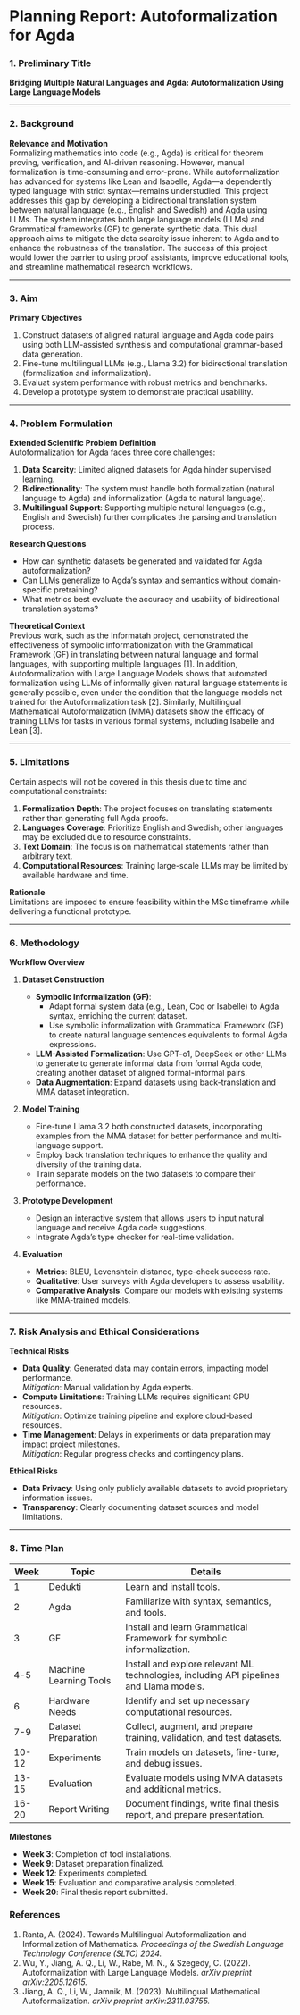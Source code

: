 # **Planning Report: Autoformalization for Agda**


### **1. Preliminary Title**  
**Bridging Multiple Natural Languages and Agda: Autoformalization Using Large Language Models**  

---

### **2. Background**  
**Relevance and Motivation**  
Formalizing mathematics into code (e.g., Agda) is critical for theorem proving, verification, and AI-driven reasoning. However, manual formalization is time-consuming and error-prone. While autoformalization has advanced for systems like Lean and Isabelle, Agda—a dependently typed language with strict syntax—remains understudied. This project addresses this gap by developing a bidirectional translation system between natural language (e.g., English and Swedish) and Agda using LLMs. The system integrates both large language models (LLMs) and Grammatical frameworks (GF) to generate synthetic data. This dual approach aims to mitigate the data scarcity issue inherent to Agda and to enhance the robustness of the translation. The success of this project would lower the barrier to using proof assistants, improve educational tools, and streamline mathematical research workflows.

---

### **3. Aim**  
**Primary Objectives**  
1. Construct datasets of aligned natural language and Agda code pairs using both LLM-assisted synthesis and computational grammar-based data generation. 
2. Fine-tune multilingual LLMs (e.g., Llama 3.2) for bidirectional translation (formalization and informalization).   
3. Evaluat system performance with robust metrics and benchmarks.  
4. Develop a prototype system to demonstrate practical usability.  

---

### **4. Problem Formulation**  
**Extended Scientific Problem Definition**  
Autoformalization for Agda faces three core challenges:  
1. **Data Scarcity**: Limited aligned datasets for Agda hinder supervised learning.  
2. **Bidirectionality**: The system must handle both formalization (natural language to Agda) and informalization (Agda to natural language).  
3. **Multilingual Support**: Supporting multiple natural languages (e.g., English and Swedish) further complicates the parsing and translation process.  

**Research Questions**  
- How can synthetic datasets be generated and validated for Agda autoformalization?  
- Can LLMs generalize to Agda’s syntax and semantics without domain-specific pretraining?  
- What metrics best evaluate the accuracy and usability of bidirectional translation systems?  

**Theoretical Context**  
Previous work, such as the Informatah project, demonstrated the effectiveness of symbolic informationization with the Grammatical Framework (GF) in translating between natural language and formal languages, with supporting multiple languages [1].  In addition, Autoformalization with Large Language Models shows that automated formalization using LLMs of informally given natural language statements is generally possible, even under the condition that the language models not trained for the Autoformalization task [2].  Similarly, Multilingual Mathematical Autoformalization (MMA) datasets show the efficacy of training LLMs for tasks in various formal systems, including Isabelle and Lean [3].  

---

### **5. Limitations**  
Certain aspects will not be covered in this thesis due to time and computational constraints:
1. **Formalization Depth**: The project focuses on translating statements rather than generating full Agda proofs.  
2. **Languages Coverage**: Prioritize English and Swedish; other languages may be excluded due to resource constraints.  
3. **Text Domain**: The focus is on mathematical statements rather than arbitrary text.
4. **Computational Resources**: Training large-scale LLMs may be limited by available hardware and time.

**Rationale**  
Limitations are imposed to ensure feasibility within the MSc timeframe while delivering a functional prototype.  

---

### **6. Methodology**  
**Workflow Overview**  
1. **Dataset Construction**  
   - **Symbolic Informalization (GF)**: 
      - Adapt formal system data (e.g., Lean, Coq or Isabelle) to Agda syntax, enriching the current dataset.
      - Use symbolic informalization with Grammatical Framework (GF) to create natural language sentences equivalents to formal Agda expressions.
   - **LLM-Assisted Formalization**: Use GPT-o1, DeepSeek or other LLMs to generate to generate informal data from formal Agda code, creating another dataset of aligned formal-informal pairs.  
   - **Data Augmentation**: Expand datasets using back-translation and MMA dataset integration.  

2. **Model Training**  
   - Fine-tune Llama 3.2 both constructed datasets, incorporating examples from the MMA dataset for better performance and multi-language support.  
   - Employ back translation techniques to enhance the quality and diversity of the training data.  
   - Train separate models on the two datasets to compare their performance.  

3. **Prototype Development**  
   - Design an interactive system that allows users to input natural language and receive Agda code suggestions.  
   - Integrate Agda’s type checker for real-time validation.  

4. **Evaluation**  
   - **Metrics**: BLEU, Levenshtein distance, type-check success rate.  
   - **Qualitative**: User surveys with Agda developers to assess usability.  
   - **Comparative Analysis**: Compare our models with existing systems like MMA-trained models. 

---

### **7. Risk Analysis and Ethical Considerations**  
**Technical Risks**  
- **Data Quality**: Generated data may contain errors, impacting model performance.  
  *Mitigation*: Manual validation by Agda experts.  
- **Compute Limitations**: Training LLMs requires significant GPU resources.  
  *Mitigation*: Optimize training pipeline and explore cloud-based resources.
- **Time Management**: Delays in experiments or data preparation may impact project milestones.  
  *Mitigation*: Regular progress checks and contingency plans.  

**Ethical Risks**  
- **Data Privacy**: Using only publicly available datasets to avoid proprietary information issues.
- **Transparency**: Clearly documenting dataset sources and model limitations.  

---

### **8. Time Plan**  
| **Week** | **Topic**                                | **Details**                                                                 |
|----------|------------------------------------------|-----------------------------------------------------------------------------|
| 1        | Dedukti                                  | Learn and install tools.                                                   |
| 2        | Agda                                     | Familiarize with syntax, semantics, and tools.                             |
| 3        | GF                                       | Install and learn Grammatical Framework for symbolic informalization.       |
| 4-5      | Machine Learning Tools                   | Install and explore relevant ML technologies, including API pipelines and Llama models.                |
| 6        | Hardware Needs                           | Identify and set up necessary computational resources.                     |
| 7-9      | Dataset Preparation                      | Collect, augment, and prepare training, validation, and test datasets.     |
| 10-12    | Experiments                              | Train models on datasets, fine-tune, and debug issues.                     |
| 13-15    | Evaluation                               | Evaluate models using MMA datasets and additional metrics.                 |
| 16-20    | Report Writing                           | Document findings, write final thesis report, and prepare presentation.    |

**Milestones**  
- **Week 3**: Completion of tool installations.  
- **Week 9**: Dataset preparation finalized.  
- **Week 12**: Experiments completed.  
- **Week 15**: Evaluation and comparative analysis completed.  
- **Week 20**: Final thesis report submitted.  

### **References**
1.	Ranta, A. (2024). Towards Multilingual Autoformalization and Informalization of Mathematics. *Proceedings of the Swedish Language Technology Conference (SLTC) 2024.*
2.	Wu, Y., Jiang, A. Q., Li, W., Rabe, M. N., & Szegedy, C. (2022). Autoformalization with Large Language Models. *arXiv preprint arXiv:2205.12615.*
3.	Jiang, A. Q., Li, W., Jamnik, M. (2023). Multilingual Mathematical Autoformalization. *arXiv preprint arXiv:2311.03755.*
